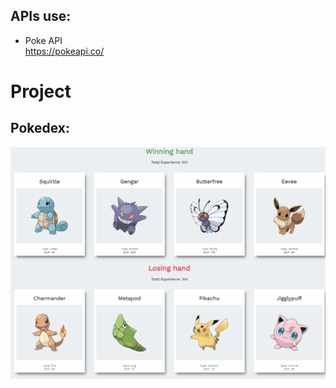 ## APIs use:
* Poke API   
https://pokeapi.co/

# Project
## Pokedex:  
<img src="IMAGES/pokedex.gif">